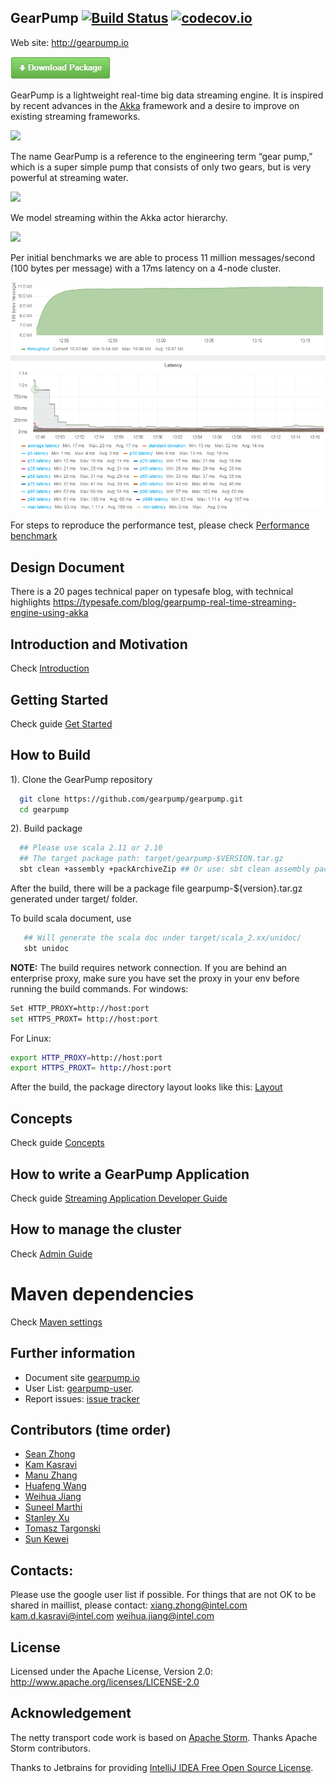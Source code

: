 
## GearPump [![Build Status](https://travis-ci.org/gearpump/gearpump.svg?branch=master)](https://travis-ci.org/gearpump/gearpump?branch=master) [![codecov.io](https://codecov.io/github/gearpump/gearpump/coverage.svg?branch=master)](https://codecov.io/github/gearpump/gearpump?branch=master) 
 
Web site: http://gearpump.io 
 
[![download](https://raw.githubusercontent.com/clockfly/icons/master/gearpump-0.2-rc1.jpg)](https://github.com/gearpump/gearpump/releases)
 
GearPump is a lightweight real-time big data streaming engine. It is inspired by recent advances in the [Akka](https://github.com/akka/akka) framework and a desire to improve on existing streaming frameworks.

![](https://raw.githubusercontent.com/clockfly/gearpump/master/doc/logo/logo.png)

The	name	GearPump	is	a	reference to	the	engineering term “gear	pump,”	which	is	a	super simple
pump	that	consists of	only	two	gears,	but	is	very	powerful at	streaming water.

![](http://www.gearpump.io/site/img/dashboard.gif)

We model streaming within the Akka actor hierarchy.

![](https://raw.githubusercontent.com/gearpump/gearpump/master/doc/actor_hierarchy.png)

Per initial benchmarks we are able to process 11 million messages/second (100 bytes per message) with a 17ms latency on a 4-node cluster.

![](https://raw.githubusercontent.com/gearpump/gearpump/master/doc/dashboard.png)

For steps to reproduce the performance test, please check [Performance benchmark](http://www.gearpump.io/site/0.6/performance/)

## Design Document

There is a 20 pages technical paper on typesafe blog, with technical highlights https://typesafe.com/blog/gearpump-real-time-streaming-engine-using-akka

## Introduction and Motivation

Check [Introduction](http://www.gearpump.io/site/0.6/userguide/#introduction)

## Getting Started

Check guide [Get Started](http://www.gearpump.io/site/0.6/userguide/#get-started)

## How to Build

1). Clone the GearPump repository

```bash
  git clone https://github.com/gearpump/gearpump.git
  cd gearpump
```

2). Build package

```bash
  ## Please use scala 2.11 or 2.10
  ## The target package path: target/gearpump-$VERSION.tar.gz
  sbt clean +assembly +packArchiveZip ## Or use: sbt clean assembly pack-archive
```

  After the build, there will be a package file gearpump-${version}.tar.gz generated under target/ folder.
  
  To build scala document, use 
```bash
   ## Will generate the scala doc under target/scala_2.xx/unidoc/
   sbt unidoc
```  
  
  **NOTE:**
The build requires network connection. If you are behind an enterprise proxy, make sure you have set the proxy in your env before running the build commands. 
For windows:

```bash
Set HTTP_PROXY=http://host:port
set HTTPS_PROXT= http://host:port
```

For Linux:

```bash
export HTTP_PROXY=http://host:port
export HTTPS_PROXT= http://host:port
```

After the build, the package directory layout looks like this: [Layout](http://www.gearpump.io/site/0.6/userguide/#gearpump-package-structure)


## Concepts

Check guide [Concepts](http://www.gearpump.io/site/0.6/userguide/#concepts)

## How to write a GearPump Application

Check guide [Streaming Application Developer Guide](http://www.gearpump.io/site/0.6/userguide/#streaming-application-developer-guide)

## How to manage the cluster

Check [Admin Guide](http://www.gearpump.io/site/0.6/userguide/#admin-guide)

# Maven dependencies

Check [Maven settings](http://www.gearpump.io/site/downloads/downloads/#maven)

## Further information

- Document site [gearpump.io](http://gearpump.io)
- User List: [gearpump-user](https://groups.google.com/forum/#!forum/gearpump-user).
- Report issues: [issue tracker](https://github.com/gearpump/gearpump/issues)

## Contributors (time order)

* [Sean Zhong](https://github.com/clockfly)
* [Kam Kasravi](https://github.com/kkasravi)
* [Manu Zhang](https://github.com/manuzhang)
* [Huafeng Wang](https://github.com/huafengw)
* [Weihua Jiang](https://github.com/whjiang)
* [Suneel Marthi](https://github.com/smarthi)
* [Stanley Xu](https://github.com/stanleyxu2005)
* [Tomasz Targonski](https://github.com/TomaszT)
* [Sun Kewei](https://github.com/skw1992)

## Contacts:

Please use the google user list if possible. For things that are not OK to be shared in maillist, please contact:
xiang.zhong@intel.com
kam.d.kasravi@intel.com
weihua.jiang@intel.com

## License

Licensed under the Apache License, Version 2.0: http://www.apache.org/licenses/LICENSE-2.0

## Acknowledgement

The netty transport code work is based on [Apache Storm](http://storm.apache.org). Thanks Apache Storm contributors.

Thanks to Jetbrains for providing [IntelliJ IDEA Free Open Source License](https://www.jetbrains.com/buy/opensource/?product=idea).


